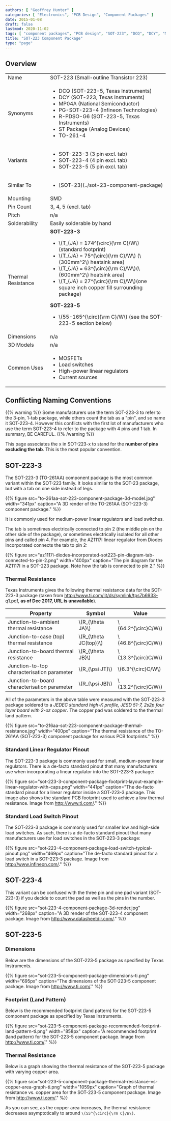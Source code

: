 ```yaml
---
authors: [ "Geoffrey Hunter" ]
categories: [ "Electronics", "PCB Design", "Component Packages" ]
date: 2015-01-08
draft: false
lastmod: 2020-11-02
tags: [ "component packages", "PCB design", "SOT-223", "DCQ", "DCY", "MP04A", "PG-SOT-223-4", "TO-261-4", "R-PDSO-G6", "footprint", "land pattern", "PCBs", "dimensions", "linear regulator" ]
title: "SOT-223 Component Package"
type: "page"
---
```


## Overview

<table>
<tbody>
<tr>
  <td>Name</td>
  <td>SOT-223 (Small-outline Transistor 223)</td>
</tr>
<tr>
  <td>Synonyms</td>
  <td>
    <ul>
      <li>DCQ (SOT-223-5, Texas Instruments)</li>
      <li>DCY (SOT-223, Texas Instruments)</li>
      <li>MP04A (National Semiconductor)</li>
      <li>PG-SOT-223-4 (Infineon Technologies)</li>
      <li>R-PDSO-G6 (SOT-223-5, Texas Instruments)</li>
      <li>ST Package (Analog Devices)</li>
      <li>TO-261-4</li>
    </ul>
  </td>
</tr>
<tr>
  <td>Variants</td>
  <td>
    <ul>
      <li>SOT-223-3 (3 pin excl. tab)</li>
      <li>SOT-223-4 (4 pin excl. tab)</li>
      <li>SOT-223-5 (5 pin excl. tab)</li>
    </ul>
  </td>
</tr>
<tr>
  <td>Similar To</td>
  <td>
    <ul>
      <li>[SOT-23](../sot-23-component-package)</li>
    </ul>
  </td>
</tr>
<tr >
<td >Mounting</td>
<td >SMD</td>
</tr>
<tr >
<td >Pin Count</td>
<td >3, 4, 5 (excl. tab)</td>
</tr>
<tr >
<td >Pitch</td>
<td >n/a</td>
</tr>
<tr >
<td >Solderability</td>
<td >Easily solderable by hand</td>
</tr>
<tr >
<td >Thermal Resistance</td>
<td>
  <b>SOT-223-3</b>
  <ul>
    <li>\(T_{JA} = 174^{\circ}{\rm C}/W\) (standard footprint)</li>
    <li>\(T_{JA} = 75^{\circ}{\rm C}/W\) (\(300mm^2\) heatsink area)</li>
    <li>\(T_{JA} = 63^{\circ}{\rm C}/W\)(\(600mm^2\) heatsink area)</li>
    <li>\(T_{JA} = 27^{\circ}{\rm C}/W\)(one square inch copper fill surrounding package)</li>
  </ul>
  <b>SOT-223-5</b>
  <ul>
    <li>\(55-165^{\circ}{\rm C}/W\) (see the SOT-223-5 section below)</li>
  </ul>
</td>
</tr>
<tr>
<td>Dimensions</td>
<td>n/a</td>
</tr>
<tr>
<td>3D Models</td>
<td>n/a</td>
</tr>
<tr >
<td >Common Uses</td>
<td >
  <ul>
    <li>MOSFETs</li>
    <li>Load switches</li>
    <li>High-power linear regulators</li>
    <li>Current sources</li>
  </ul>
</td>
</tr>
</tbody>
</table>

## Conflicting Naming Conventions

{{% warning %}}
Some manufacturers use the term SOT-223-3 to refer to the 3-pin, 1-tab package, while others count the tab as a "pin", and so name it SOT-223-4. However this conflicts with the first lot of manufacturers who use the term SOT-223-4 to refer to the package with 4 pins and 1 tab. In summary, BE CAREFUL.
{{% /warning %}}

This page associates the x in SOT-223-x to stand for the **number of pins excluding the tab**. This is the most popular convention.

## SOT-223-3

The SOT-223-3 (TO-261AA) component package is the most common variant within the SOT-223 family. It looks similar to the SOT-23 package, but with a tab on one side instead of legs.

{{% figure src="to-261aa-sot-223-component-package-3d-model.jpg" width="341px" caption="A 3D render of the TO-261AA (SOT-223-3) component package." %}}

It is commonly used for medium-power linear regulators and load switches.

The tab is sometimes electrically connected to pin 2 (the middle pin on the other side of the package), or sometimes electrically isolated for all other pins and called pin 4. For example, the AZ1117I linear regulator from Diodes Incorporated connects the tab to pin 2:

{{% figure src="az1117i-diodes-incorporated-sot223-pin-diagram-tab-connected-to-pin-2.png" width="400px" caption="The pin diagram for the AZ1117I in a SOT-223 package. Note how the tab is connected to pin 2." %}}

### Thermal Resistance

Texas Instruments gives the following thermal resistance data for the SOT-223-3 package (taken from http://www.ti.com/lit/ds/symlink/tps7b6933-q1.pdf, **as of Dec 2017, URL is unavailable**).

<table>
  <thead>
    <tr>
      <th>Property</th>
      <th>Symbol</th>
      <th>Value</th>
    </tr>
  </thead>
<tbody >
<tr >
<td >Junction-to-ambient thermal resistance
</td>
<td >\(R_{\theta JA}\)</td>
<td >\(64.2^{\circ}C/W\)</td>
</tr>
<tr >
<td >Junction-to-case (top) thermal resistance</td>
<td >\(R_{\theta JC(top)}\)</td>
<td >\(46.8^{\circ}C/W\)</td>
</tr>
<tr >
<td >Junction-to-board thermal resistance</td>
<td >\(R_{\theta JB}\)</td>
<td >\(13.3^{\circ}C/W\)</td>
</tr>
<tr >
<td >Junction-to-top characterisation parameter</td>
<td >\(R_{\psi JT}\)</td>
<td >\(6.3^{\circ}C/W\)</td>
</tr>
<tr >
<td >Junction-to-board characterisation parameter</td>
<td >\(R_{\psi JB}\)</td>
<td >\(13.2^{\circ}C/W\)</td>
</tr>
</tbody>
</table>

All of the parameters in the above table were measured with the SOT-223-3 package soldered to a _JEDEC standard high-K profile, JESD 51-7, 2s2p four layer board with 2-oz copper_. The copper pad was soldered to the thermal land pattern.

{{% figure src="to-216aa-sot-223-component-package-thermal-resistance.jpg" width="400px" caption="The thermal resistance of the TO-261AA (SOT-223-3) component package for various PCB footprints."  %}}

### Standard Linear Regulator Pinout

The SOT-223-3 package is commonly used for small, medium-power linear regulators. There is a de-facto standard pinout that many manufacturers use when incorporating a linear regulator into the SOT-223-3 package:

{{% figure src="sot-223-3-component-package-footprint-layout-example-linear-regulator-with-caps.png" width="441px" caption="The de-facto standard pinout for a linear regulator inside a SOT-223-3 package. This image also shows the standard PCB footprint used to achieve a low thermal resistance. Image from http://www.ti.com/."  %}}

### Standard Load Switch Pinout

The SOT-223-3 package is commonly used for smaller low and high-side load switches. As such, there is a de-facto standard pinout that many manufacturers use for load switches in the SOT-223-3 package:

{{% figure src="sot-223-4-component-package-load-switch-typical-pinout.png" width="469px" caption="The de-facto standard pinout for a load switch in a SOT-223-3 package. Image from http://www.infineon.com/."  %}}

## SOT-223-4

This variant can be confused with the three pin and one pad variant (SOT-223-3) if you decide to count the pad as well as the pins in the number.

{{% figure src="sot-223-4-component-package-3d-render.jpg" width="268px" caption="A 3D render of the SOT-223-4 component package. Image from http://www.datasheetdir.com/."  %}}

## SOT-223-5

### Dimensions

Below are the dimensions of the SOT-223-5 package as specified by Texas Instruments.

{{% figure src="sot-223-5-component-package-dimensions-ti.png" width="695px" caption="The dimensions of the SOT-223-5 component package. Image from http://www.ti.com/."  %}}

### Footprint (Land Pattern)

Below is the recommended footprint (land pattern) for the SOT-223-5 component package as specified by Texas Instruments.

{{% figure src="sot-223-5-component-package-recommended-footprint-land-pattern-ti.png" width="858px" caption="A recommended footprint (land pattern) for the SOT-223-5 component package. Image from http://www.ti.com/."  %}}

### Thermal Resistance

Below is a graph showing the thermal resistance of the SOT-223-5 package with varying copper area.

{{% figure src="sot-223-5-component-package-thermal-resistance-vs-copper-area-graph-ti.png" width="1059px" caption="Graph of thermal resistance vs. copper area for the SOT-223-5 component package. Image from http://www.ti.com/."  %}}

As you can see, as the copper area increases, the thermal resistance decreases asymptotically to around `\(55^{\circ}{\rm C}/W\)`.
